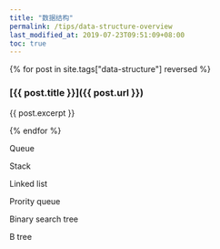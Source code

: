 ```yaml
---
title: "数据结构"
permalink: /tips/data-structure-overview
last_modified_at: 2019-07-23T09:51:09+08:00
toc: true
---
```


{% for post in site.tags["data-structure"] reversed %}

### [{{ post.title }}]({{ post.url }})
{{ post.excerpt }}

{% endfor %}

Queue

Stack

Linked list

Prority queue

Binary search tree

B tree

